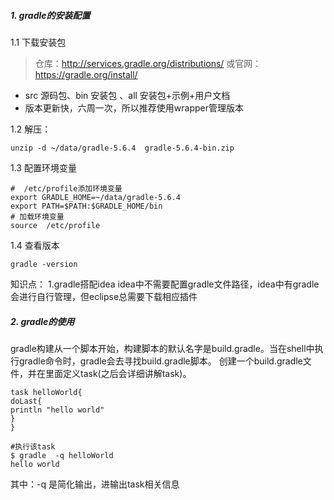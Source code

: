 ##### 1. gradle的安装配置
1.1 下载安装包
>仓库：http://services.gradle.org/distributions/
或官网：https://gradle.org/install/

* src 源码包、bin 安装包 、all 安装包+示例+用户文档
* 版本更新快，六周一次，所以推荐使用wrapper管理版本

1.2 解压：
```
unzip -d ~/data/gradle-5.6.4  gradle-5.6.4-bin.zip
```
1.3 配置环境变量
```
#  /etc/profile添加环境变量
export GRADLE_HOME=~/data/gradle-5.6.4
export PATH=$PATH:$GRADLE_HOME/bin
# 加载环境变量
source  /etc/profile
```
1.4 查看版本
```
gradle -version 
```
知识点：
1.gradle搭配idea
    idea中不需要配置gradle文件路径，idea中有gradle会进行自行管理，但eclipse总需要下载相应插件
##### 2. gradle的使用
gradle构建从一个脚本开始，构建脚本的默认名字是build.gradle。当在shell中执行gradle命令时，gradle会去寻找build.gradle脚本。
创建一个build.gradle文件，并在里面定义task(之后会详细讲解task)。
```
task helloWorld{
doLast{
println "hello world"
}
}

#执行该task
$ gradle  -q helloWorld
hello world
```
其中：-q 是简化输出，进输出task相关信息
